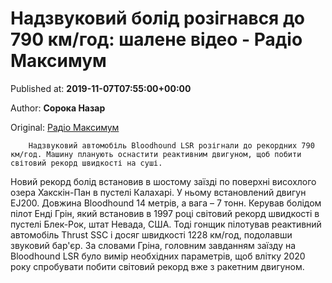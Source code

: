 
# Надзвуковий болід розігнався до 790 км/год: шалене відео - Радіо Максимум

Published at: **2019-11-07T07:55:00+00:00**

Author: **Сорока Назар**

Original: [Радіо Максимум](https://maximum.fm/nadzvukovij-bolid-rozignavsya-do-790-km-god-shalene-video_n169159)


        Надзвуковий автомобіль Bloodhound LSR розігнали до рекордних 790 км/год. Машину планують оснастити реактивним двигуном, щоб побити світовий рекорд швидкості на суші.
      
Новий рекорд болід встановив в шостому заїзді по поверхні висохлого озера Хакскін-Пан в пустелі Калахарі. У ньому встановлений двигун EJ200. Довжина Bloodhound 14 метрів, а вага – 7 тонн.
Керував болідом пілот Енді Грін, який встановив в 1997 році світовий рекорд швидкості в пустелі Блек-Рок, штат Невада, США. Тоді гонщик пілотував реактивний автомобіль Thrust SSC і досяг швидкості 1228 км/год, подолавши звуковий бар'єр.
За словами Гріна, головним завданням заїзду на Bloodhound LSR було вимір необхідних параметрів, щоб влітку 2020 року спробувати побити світовий рекорд вже з ракетним двигуном.
